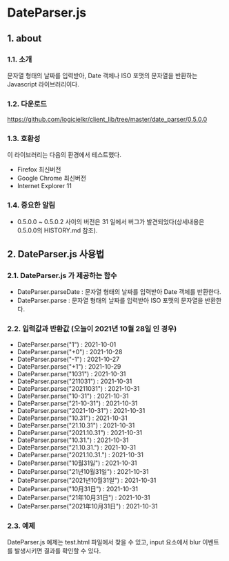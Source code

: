 # DateParser.js

## 1. about

### 1.1. 소개 

문자열 형태의 날짜를 입력받아, Date 객체나 ISO 포맷의 문자열을 반환하는 Javascript 라이브러리이다.

### 1.2. 다운로드

https://github.com/logicielkr/client_lib/tree/master/date_parser/0.5.0.0

### 1.3. 호환성

이 라이브러리는 다음의 환경에서 테스트했다.

- Firefox 최신버전
- Google Chrome 최신버전
- Internet Explorer 11

### 1.4. 중요한 알림

- 0.5.0.0 ~ 0.5.0.2 사이의 버전은 31 일에서 버그가 발견되었다(상세내용은 0.5.0.0의 HISTORY.md 참조).

## 2. DateParser.js 사용법

### 2.1. DateParser.js 가 제공하는 함수

- DateParser.parseDate : 문자열 형태의 날짜를 입력받아 Date 객체를 반환한다.
- DateParser.parse : 문자열 형태의 날짜를 입력받아 ISO 포맷의 문자열을 반환한다.

### 2.2. 입력값과 반환값 (오늘이 2021년 10월 28일 인 경우)

- DateParser.parse("1") : 2021-10-01
- DateParser.parse("+0") : 2021-10-28
- DateParser.parse("-1") : 2021-10-27
- DateParser.parse("+1") : 2021-10-29
- DateParser.parse("1031") : 2021-10-31
- DateParser.parse("211031") : 2021-10-31
- DateParser.parse("20211031") : 2021-10-31
- DateParser.parse("10-31") : 2021-10-31
- DateParser.parse("21-10-31") : 2021-10-31
- DateParser.parse("2021-10-31") : 2021-10-31
- DateParser.parse("10.31") : 2021-10-31
- DateParser.parse("21.10.31") : 2021-10-31
- DateParser.parse("2021.10.31") : 2021-10-31
- DateParser.parse("10.31.") : 2021-10-31
- DateParser.parse("21.10.31.") : 2021-10-31
- DateParser.parse("2021.10.31.") : 2021-10-31
- DateParser.parse("10월31일") : 2021-10-31
- DateParser.parse("21년10월31일") : 2021-10-31
- DateParser.parse("2021년10월31일") : 2021-10-31
- DateParser.parse("10月31日") : 2021-10-31
- DateParser.parse("21年10月31日") : 2021-10-31
- DateParser.parse("2021年10月31日") : 2021-10-31

### 2.3. 예제

DateParser.js 예제는 test.html 파일에서 찾을 수 있고, input 요소에서 blur 이벤트를 발생시키면 결과를 확인할 수 있다.
